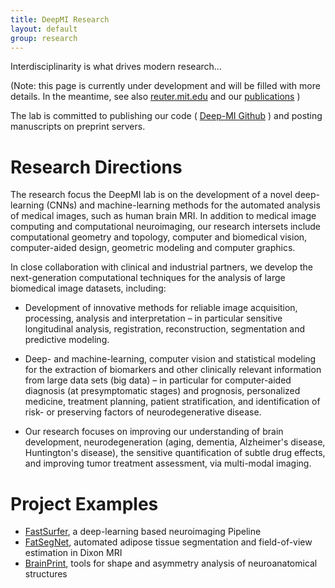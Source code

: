 ```yaml
---
title: DeepMI Research
layout: default
group: research
---
```


Interdisciplinarity is what drives modern research...

(Note: this page is currently under development and will be filled with more details. In the meantime, see also [reuter.mit.edu](http://reuter.mit.edu) and our [publications](/publications) )


The lab is committed to publishing our code ( [Deep-MI Github](https://github.com/deep-mi) ) and posting manuscripts on preprint servers.


# Research Directions


  The research focus the DeepMI lab is on the development of a novel deep-learning (CNNs) and machine-learning 
  methods for the automated analysis of medical images, such as human brain MRI. 
  In addition to medical image computing and computational neuroimaging, our research intersets include
   computational geometry and topology, computer and 
   biomedical vision, computer-aided design, geometric modeling and computer graphics.

<!---
- AI in Medical Imaging, Deep-Learning, Convolutional Neural Networks,
- Medical Image Computing, Computational NeuroImaging, Big Data Analysis,
- Machine Learning, Computer Vision and Graphics, Computational Statistics,
- Differential and Computational Geometry, Computational Topology,
- Human Computer Interaction, Geometric Modeling, Computer-aided Design


# Research Directions

-->

In close collaboration with clinical and industrial partners, we develop the next-generation computational techniques for the analysis of large biomedical image datasets, including:

- Development of innovative methods for reliable image acquisition, processing, analysis and interpretation – in particular sensitive longitudinal analysis, registration, reconstruction, segmentation and predictive modeling.

- Deep- and machine-learning, computer vision and statistical modeling for the extraction of biomarkers and other clinically relevant information from large data sets (big data) – in particular for computer-aided diagnosis (at presymptomatic stages) and prognosis, personalized medicine, treatment planning, patient stratification, and identification of risk- or preserving factors of neurodegenerative disease.

- Our research focuses on improving our understanding of brain development, neurodegeneration (aging, dementia, Alzheimer's disease, Huntington's disease), the sensitive quantification of subtle drug effects, and improving tumor treatment assessment, via multi-modal imaging.

# Project Examples

 - [FastSurfer](/research/fastsurfer/), a deep-learning based neuroimaging Pipeline 
 - [FatSegNet](/research/fatsegnet/), automated adipose tissue segmentation and field-of-view estimation in Dixon MRI
 - [BrainPrint](/research/brainprint/), tools for shape and asymmetry analysis of neuroanatomical structures
 
 

<!---
<img class="img-fluid mx-auto d-block" src="/static/img/image.jpg" alt="whatever">
 -->
